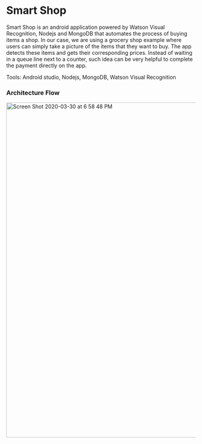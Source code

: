# Smart Shop
Smart Shop is an android application powered by Watson Visual Recognition, Nodejs and MongoDB that automates the process of buying items a shop. In our case, we are using a grocery shop example where users can simply take a picture of the items that they want to buy. The app detects these items and gets their corresponding prices. Instead of waiting in a queue line next to a counter, such idea can be very helpful to complete the payment directly on the app. <br>

Tools: Android studio, Nodejs, MongoDB, Watson Visual Recognition

### Architecture Flow
<img width="891" alt="Screen Shot 2020-03-30 at 6 58 48 PM" src="https://user-images.githubusercontent.com/15332386/77927791-ae2daf80-72b8-11ea-853a-fe17b1ed2768.png">
